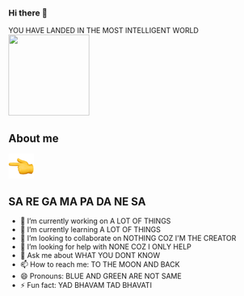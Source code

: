 ### Hi there 👋
YOU HAVE LANDED IN THE MOST INTELLIGENT WORLD
<img src="https://octodex.github.com/images/daftpunktocat-thomas.gif" height="160px" width="160px">

## About me
<img src="images/left_ponter.png" height="50px" width="50px">

## SA RE GA MA PA DA NE SA
- 🔭 I’m currently working on A LOT OF THINGS
- 🌱 I’m currently learning A LOT OF THINGS
- 👯 I’m looking to collaborate on NOTHING COZ I'M THE CREATOR
- 🤔 I’m looking for help with NONE COZ I ONLY HELP
- 💬 Ask me about WHAT YOU DONT KNOW
- 📫 How to reach me: TO THE MOON AND BACK
- 😄 Pronouns: BLUE AND GREEN ARE NOT SAME
- ⚡ Fun fact: YAD BHAVAM TAD BHAVATI


